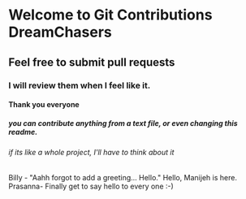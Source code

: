 # Welcome to Git Contributions DreamChasers

## Feel free to submit pull requests

### I will review them when I feel like it.

#### Thank you everyone

##### you can contribute anything from a text file, or even changing this readme.
###### *if its like a whole project, I'll have to think about it*



Billy - "Aahh forgot to add a greeting... Hello."
Hello, Manijeh is here.
Prasanna- Finally get to say hello to every one :-)
